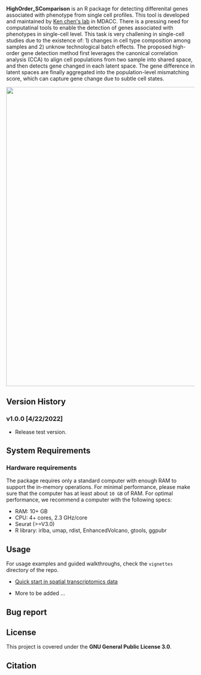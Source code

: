 **HighOrder_SComparison** is an R package for detecting differenital genes associated with phenotype from single cell profiles. This tool is developed and maintained by [Ken chen's lab](https://www.mdanderson.org/research/departments-labs-institutes/labs/ken-chen-laboratory.html) in MDACC. There is a pressing need for computatinal tools to enable the detection of genes associated with phenotypes in single-cell level. This task is very challening in single-cell studies due to the existence of: 1) changes in cell type composition among samples and 2) unknow technological batch effects. The proposed high-order gene detection method first leverages the canonical correlation analysis (CCA) to align cell populations from two sample into shared space, and then detects gene changed in each latent space. The gene difference in latent spaces are finally aggregated into the population-level mismatching score, which can capture gene change due to subtle cell states.

<image src="./doc/image/logo.png" width="800"> 
  
  
## Version History 
### v1.0.0 [4/22/2022]
* Release test version.
  
  


## System Requirements

### Hardware requirements
The package requires only a standard computer with enough RAM to support the in-memory operations. For minimal performance, please make sure that the computer has at least about `10 GB` of RAM. For optimal performance, we recommend a computer with the following specs:

* RAM: 10+ GB
* CPU: 4+ cores, 2.3 GHz/core
* Seurat (>=V3.0)
* R library: irlba, umap, rdist, EnhancedVolcano, gtools, ggpubr

## Usage 

For usage examples and guided walkthroughs, check the `vignettes` directory of the repo.

*  [Quick start in spatial transcriptomics data](https://htmlpreview.github.io/?https://github.com/KChen-lab/High_order_SComparison/blob/master/vignettes/ST_DEG.html)

*  More to be added ... 


## Bug report

## License
This project is covered under the **GNU General Public License 3.0**.

## Citation


